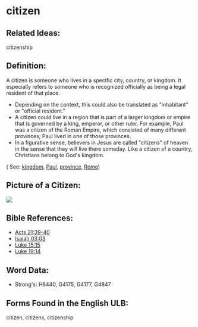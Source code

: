 # citizen

## Related Ideas:

citizenship

## Definition:

A citizen is someone who lives in a specific city, country, or kingdom. It especially refers to someone who is recognized officially as being a legal resident of that place.

* Depending on the context, this could also be translated as "inhabitant" or "official resident."
* A citizen could live in a region that is part of a larger kingdom or empire that is governed by a king, emperor, or other ruler. For example, Paul was a citizen of the Roman Empire, which consisted of many different provinces; Paul lived in one of those provinces.
* In a figurative sense, believers in Jesus are called "citizens" of heaven in the sense that they will live there someday. Like a citizen of a country, Christians belong to God's kingdom.

( See: [kingdom](../other/kingdom.md), [Paul](../names/paul.md), [province](../other/province.md), [Rome](../names/rome.md))

## Picture of a Citizen:

<a href="https://content.bibletranslationtools.org/WycliffeAssociates/en_tw/raw/branch/master/PNGs/c/Citizen_fc.png"><img src="https://content.bibletranslationtools.org/WycliffeAssociates/en_tw/raw/branch/master/PNGs/c/Citizen_fc.png" ></a>

## Bible References:

* [Acts 21:39-40](rc://en/tn/help/act/21/39)
* [Isaiah 03:03](rc://en/tn/help/isa/03/03)
* [Luke 15:15](rc://en/tn/help/luk/15/15)
* [Luke 19:14](rc://en/tn/help/luk/19/14)

## Word Data:

* Strong's: H6440, G4175, G4177, G4847

## Forms Found in the English ULB:

citizen, citizens, citizenship
